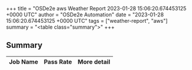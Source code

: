 +++
title = "OSDe2e aws Weather Report 2023-01-28 15:06:20.674453125 +0000 UTC"
author = "OSDe2e Automation"
date = "2023-01-28 15:06:20.674453125 +0000 UTC"
tags = ["weather-report", "aws"]
summary = "<table class=\"summary\"></table>"
+++
## Summary

| Job Name | Pass Rate | More detail |
|----------|-----------|-------------|




